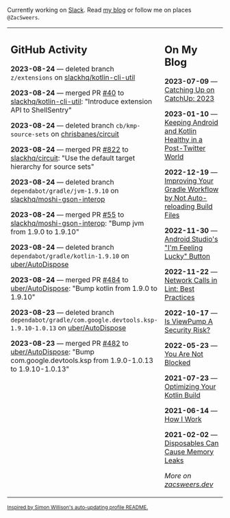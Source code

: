 Currently working on [Slack](https://slack.com/). Read [my blog](https://zacsweers.dev/) or follow me on places `@ZacSweers`.

<table><tr><td valign="top" width="60%">

## GitHub Activity
<!-- githubActivity starts -->
**2023-08-24** — deleted branch `z/extensions` on [slackhq/kotlin-cli-util](https://github.com/slackhq/kotlin-cli-util)

**2023-08-24** — merged PR [#40](https://github.com/slackhq/kotlin-cli-util/pull/40) to [slackhq/kotlin-cli-util](https://github.com/slackhq/kotlin-cli-util): "Introduce extension API to ShellSentry"

**2023-08-24** — deleted branch `cb/kmp-source-sets` on [chrisbanes/circuit](https://github.com/chrisbanes/circuit)

**2023-08-24** — merged PR [#822](https://github.com/slackhq/circuit/pull/822) to [slackhq/circuit](https://github.com/slackhq/circuit): "Use the default target hierarchy for source sets"

**2023-08-24** — deleted branch `dependabot/gradle/jvm-1.9.10` on [slackhq/moshi-gson-interop](https://github.com/slackhq/moshi-gson-interop)

**2023-08-24** — merged PR [#55](https://github.com/slackhq/moshi-gson-interop/pull/55) to [slackhq/moshi-gson-interop](https://github.com/slackhq/moshi-gson-interop): "Bump jvm from 1.9.0 to 1.9.10"

**2023-08-24** — deleted branch `dependabot/gradle/kotlin-1.9.10` on [uber/AutoDispose](https://github.com/uber/AutoDispose)

**2023-08-24** — merged PR [#484](https://github.com/uber/AutoDispose/pull/484) to [uber/AutoDispose](https://github.com/uber/AutoDispose): "Bump kotlin from 1.9.0 to 1.9.10"

**2023-08-23** — deleted branch `dependabot/gradle/com.google.devtools.ksp-1.9.10-1.0.13` on [uber/AutoDispose](https://github.com/uber/AutoDispose)

**2023-08-23** — merged PR [#482](https://github.com/uber/AutoDispose/pull/482) to [uber/AutoDispose](https://github.com/uber/AutoDispose): "Bump com.google.devtools.ksp from 1.9.0-1.0.13 to 1.9.10-1.0.13"
<!-- githubActivity ends -->
</td><td valign="top" width="40%">

## On My Blog
<!-- blog starts -->
**2023-07-09** — [Catching Up on CatchUp: 2023](https://www.zacsweers.dev/catching-up-on-catchup-2023/)

**2023-01-10** — [Keeping Android and Kotlin Healthy in a Post-Twitter World](https://www.zacsweers.dev/keeping-android-healthy/)

**2022-12-19** — [Improving Your Gradle Workflow by Not Auto-reloading Build Files](https://www.zacsweers.dev/improving-your-workflow-by-not-auto-reloading-build-files/)

**2022-11-30** — [Android Studio's "I'm Feeling Lucky" Button](https://www.zacsweers.dev/android-studios-im-feeling-lucky-button/)

**2022-11-22** — [Network Calls in Lint: Best Practices](https://www.zacsweers.dev/network-calls-in-lint-best-practices/)

**2022-10-17** — [Is ViewPump A Security Risk?](https://www.zacsweers.dev/is-viewpump-a-security-risk/)

**2022-05-23** — [You Are Not Blocked](https://www.zacsweers.dev/you-are-not-blocked/)

**2021-07-23** — [Optimizing Your Kotlin Build](https://www.zacsweers.dev/optimizing-your-kotlin-build/)

**2021-06-14** — [How I Work](https://www.zacsweers.dev/how-i-work/)

**2021-02-02** — [Disposables Can Cause Memory Leaks](https://www.zacsweers.dev/disposables-can-cause-memory-leaks/)
<!-- blog ends -->
_More on [zacsweers.dev](https://zacsweers.dev/)_
</td></tr></table>

<sub><a href="https://simonwillison.net/2020/Jul/10/self-updating-profile-readme/">Inspired by Simon Willison's auto-updating profile README.</a></sub>